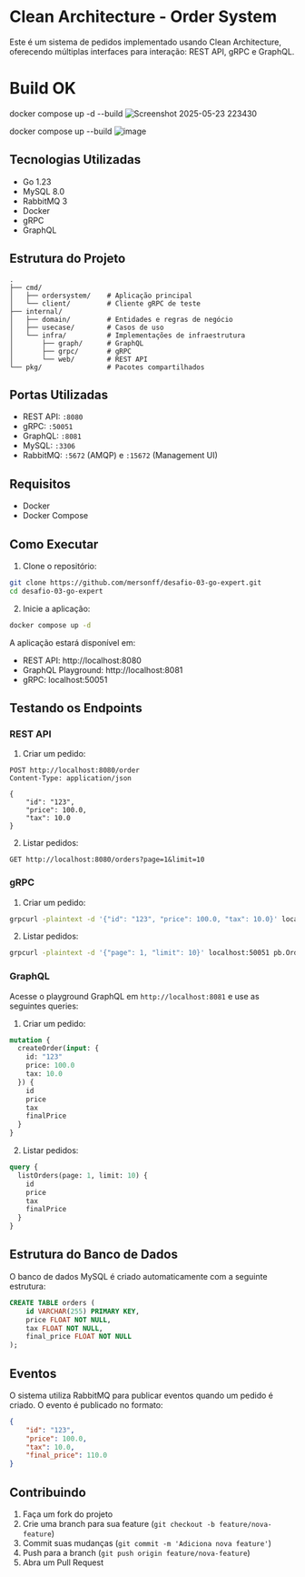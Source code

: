 # Clean Architecture - Order System

Este é um sistema de pedidos implementado usando Clean Architecture, oferecendo múltiplas interfaces para interação: REST API, gRPC e GraphQL.

# Build OK

docker compose up -d --build
![Screenshot 2025-05-23 223430](https://github.com/user-attachments/assets/ef04d805-eabe-46b2-911a-06b58b00d524)

docker compose up --build
![image](https://github.com/user-attachments/assets/a64bfc38-c2cb-4174-acc9-f4fcf93bc01c)

## Tecnologias Utilizadas

- Go 1.23
- MySQL 8.0
- RabbitMQ 3
- Docker
- gRPC
- GraphQL

## Estrutura do Projeto

```
.
├── cmd/
│   ├── ordersystem/    # Aplicação principal
│   └── client/         # Cliente gRPC de teste
├── internal/
│   ├── domain/         # Entidades e regras de negócio
│   ├── usecase/        # Casos de uso
│   └── infra/          # Implementações de infraestrutura
│       ├── graph/      # GraphQL
│       ├── grpc/       # gRPC
│       └── web/        # REST API
└── pkg/                # Pacotes compartilhados
```

## Portas Utilizadas

- REST API: `:8080`
- gRPC: `:50051`
- GraphQL: `:8081`
- MySQL: `:3306`
- RabbitMQ: `:5672` (AMQP) e `:15672` (Management UI)

## Requisitos

- Docker
- Docker Compose

## Como Executar

1. Clone o repositório:
```bash
git clone https://github.com/mersonff/desafio-03-go-expert.git
cd desafio-03-go-expert
```

2. Inicie a aplicação:
```bash
docker compose up -d
```

A aplicação estará disponível em:
- REST API: http://localhost:8080
- GraphQL Playground: http://localhost:8081
- gRPC: localhost:50051

## Testando os Endpoints

### REST API

1. Criar um pedido:
```http
POST http://localhost:8080/order
Content-Type: application/json

{
    "id": "123",
    "price": 100.0,
    "tax": 10.0
}
```

2. Listar pedidos:
```http
GET http://localhost:8080/orders?page=1&limit=10
```

### gRPC

1. Criar um pedido:
```bash
grpcurl -plaintext -d '{"id": "123", "price": 100.0, "tax": 10.0}' localhost:50051 pb.OrderService/CreateOrder
```

2. Listar pedidos:
```bash
grpcurl -plaintext -d '{"page": 1, "limit": 10}' localhost:50051 pb.OrderService/ListOrders
```

### GraphQL

Acesse o playground GraphQL em `http://localhost:8081` e use as seguintes queries:

1. Criar um pedido:
```graphql
mutation {
  createOrder(input: {
    id: "123"
    price: 100.0
    tax: 10.0
  }) {
    id
    price
    tax
    finalPrice
  }
}
```

2. Listar pedidos:
```graphql
query {
  listOrders(page: 1, limit: 10) {
    id
    price
    tax
    finalPrice
  }
}
```

## Estrutura do Banco de Dados

O banco de dados MySQL é criado automaticamente com a seguinte estrutura:

```sql
CREATE TABLE orders (
    id VARCHAR(255) PRIMARY KEY,
    price FLOAT NOT NULL,
    tax FLOAT NOT NULL,
    final_price FLOAT NOT NULL
);
```

## Eventos

O sistema utiliza RabbitMQ para publicar eventos quando um pedido é criado. O evento é publicado no formato:

```json
{
    "id": "123",
    "price": 100.0,
    "tax": 10.0,
    "final_price": 110.0
}
```

## Contribuindo

1. Faça um fork do projeto
2. Crie uma branch para sua feature (`git checkout -b feature/nova-feature`)
3. Commit suas mudanças (`git commit -m 'Adiciona nova feature'`)
4. Push para a branch (`git push origin feature/nova-feature`)
5. Abra um Pull Request 
